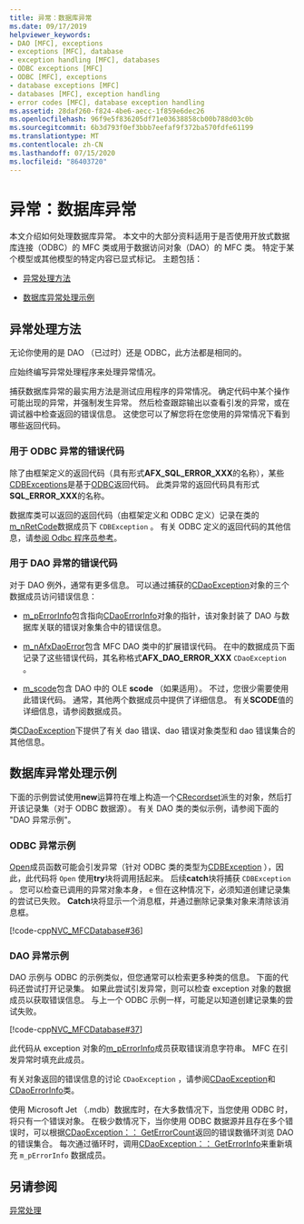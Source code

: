 ```yaml
---
title: 异常：数据库异常
ms.date: 09/17/2019
helpviewer_keywords:
- DAO [MFC], exceptions
- exceptions [MFC], database
- exception handling [MFC], databases
- ODBC exceptions [MFC]
- ODBC [MFC], exceptions
- database exceptions [MFC]
- databases [MFC], exception handling
- error codes [MFC], database exception handling
ms.assetid: 28daf260-f824-4be6-aecc-1f859e6dec26
ms.openlocfilehash: 96f9e5f836205df71e03638858cb00b788d03c0b
ms.sourcegitcommit: 6b3d793f0ef3bbb7eefaf9f372ba570fdfe61199
ms.translationtype: MT
ms.contentlocale: zh-CN
ms.lasthandoff: 07/15/2020
ms.locfileid: "86403720"
---
```

# <a name="exceptions-database-exceptions"></a>异常：数据库异常

本文介绍如何处理数据库异常。 本文中的大部分资料适用于是否使用开放式数据库连接（ODBC）的 MFC 类或用于数据访问对象（DAO）的 MFC 类。 特定于某个模型或其他模型的特定内容已显式标记。 主题包括：

- [异常处理方法](#_core_approaches_to_exception_handling)

- [数据库异常处理示例](#_core_a_database_exception.2d.handling_example)

## <a name="approaches-to-exception-handling"></a><a name="_core_approaches_to_exception_handling"></a>异常处理方法

无论你使用的是 DAO （已过时）还是 ODBC，此方法都是相同的。

应始终编写异常处理程序来处理异常情况。

捕获数据库异常的最实用方法是测试应用程序的异常情况。 确定代码中某个操作可能出现的异常，并强制发生异常。 然后检查跟踪输出以查看引发的异常，或在调试器中检查返回的错误信息。 这使您可以了解您将在您使用的异常情况下看到哪些返回代码。

### <a name="error-codes-used-for-odbc-exceptions"></a>用于 ODBC 异常的错误代码

除了由框架定义的返回代码（具有形式**AFX_SQL_ERROR_XXX**的名称），某些[CDBExceptions](reference/cdbexception-class.md)是基于[ODBC](../data/odbc/odbc-basics.md)返回代码。 此类异常的返回代码具有形式**SQL_ERROR_XXX**的名称。

数据库类可以返回的返回代码（由框架定义和 ODBC 定义）记录在类的[m_nRetCode](reference/cdbexception-class.md#m_nretcode)数据成员下 `CDBException` 。 有关 ODBC 定义的返回代码的其他信息，请[参阅 Odbc 程序员参考](/sql/odbc/reference/odbc-programmer-s-reference)。

### <a name="error-codes-used-for-dao-exceptions"></a>用于 DAO 异常的错误代码

对于 DAO 例外，通常有更多信息。 可以通过捕获的[CDaoException](reference/cdaoexception-class.md)对象的三个数据成员访问错误信息：

- [m_pErrorInfo](reference/cdaoexception-class.md#m_perrorinfo)包含指向[CDaoErrorInfo](reference/cdaoerrorinfo-structure.md)对象的指针，该对象封装了 DAO 与数据库关联的错误对象集合中的错误信息。

- [m_nAfxDaoError](reference/cdaoexception-class.md#m_nafxdaoerror)包含 MFC DAO 类中的扩展错误代码。 在中的数据成员下面记录了这些错误代码，其名称格式**AFX_DAO_ERROR_XXX** `CDaoException` 。

- [m_scode](reference/cdaoexception-class.md#m_scode)包含 DAO 中的 OLE **scode** （如果适用）。 不过，您很少需要使用此错误代码。 通常，其他两个数据成员中提供了详细信息。 有关**SCODE**值的详细信息，请参阅数据成员。

类[CDaoException](reference/cdaoexception-class.md)下提供了有关 dao 错误、dao 错误对象类型和 dao 错误集合的其他信息。

## <a name="a-database-exception-handling-example"></a><a name="_core_a_database_exception.2d.handling_example"></a>数据库异常处理示例

下面的示例尝试使用**new**运算符在堆上构造一个[CRecordset](reference/crecordset-class.md)派生的对象，然后打开该记录集（对于 ODBC 数据源）。 有关 DAO 类的类似示例，请参阅下面的 "DAO 异常示例"。

### <a name="odbc-exception-example"></a>ODBC 异常示例

[Open](reference/crecordset-class.md#open)成员函数可能会引发异常（针对 ODBC 类的类型为[CDBException](reference/cdbexception-class.md) ），因此，此代码将 `Open` 使用**try**块将调用括起来。 后续**catch**块将捕获 `CDBException` 。 您可以检查已调用的异常对象本身， `e` 但在这种情况下，必须知道创建记录集的尝试已失败。 **Catch**块将显示一个消息框，并通过删除记录集对象来清除该消息框。

[!code-cpp[NVC_MFCDatabase#36](codesnippet/cpp/exceptions-database-exceptions_1.cpp)]

### <a name="dao-exception-example"></a>DAO 异常示例

DAO 示例与 ODBC 的示例类似，但您通常可以检索更多种类的信息。 下面的代码还尝试打开记录集。 如果此尝试引发异常，则可以检查 exception 对象的数据成员以获取错误信息。 与上一个 ODBC 示例一样，可能足以知道创建记录集的尝试失败。

[!code-cpp[NVC_MFCDatabase#37](codesnippet/cpp/exceptions-database-exceptions_2.cpp)]

此代码从 exception 对象的[m_pErrorInfo](reference/cdaoexception-class.md#m_perrorinfo)成员获取错误消息字符串。 MFC 在引发异常时填充此成员。

有关对象返回的错误信息的讨论 `CDaoException` ，请参阅[CDaoException](reference/cdaoexception-class.md)和[CDaoErrorInfo](reference/cdaoerrorinfo-structure.md)类。

使用 Microsoft Jet （.mdb）数据库时，在大多数情况下，当您使用 ODBC 时，将只有一个错误对象。 在极少数情况下，当你使用 ODBC 数据源并且存在多个错误时，可以根据[CDaoException：： GetErrorCount](reference/cdaoexception-class.md#geterrorcount)返回的错误数循环浏览 DAO 的错误集合。 每次通过循环时，调用[CDaoException：： GetErrorInfo](reference/cdaoexception-class.md#geterrorinfo)来重新填充 `m_pErrorInfo` 数据成员。

## <a name="see-also"></a>另请参阅

[异常处理](exception-handling-in-mfc.md)
